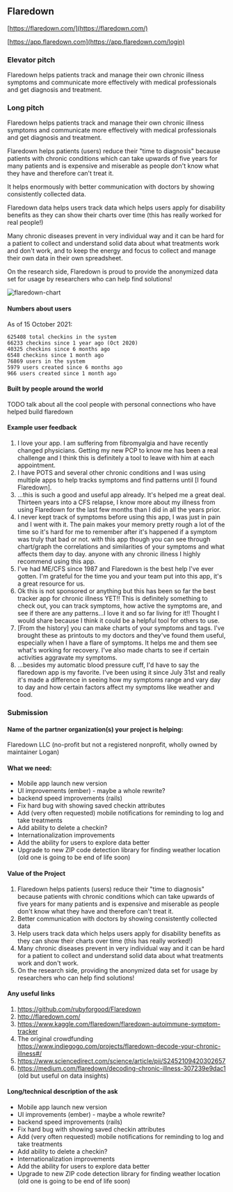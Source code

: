 ## Flaredown

[https://flaredown.com/](https://flaredown.com/)

[https://app.flaredown.com](https://app.flaredown.com/login)

### Elevator pitch

Flaredown helps patients track and manage their own chronic illness symptoms and communicate more effectively with medical professionals and get diagnosis and treatment. 

### Long pitch

Flaredown helps patients track and manage their own chronic illness symptoms and communicate more effectively with medical professionals and get diagnosis and treatment. 

Flaredown helps patients (users) reduce their "time to diagnosis" because patients with chronic conditions which can take upwards of five years for many patients and is expensive and miserable as people don't know what they have and therefore can't treat it. 

It helps enormously with better communication with doctors by showing consistently collected data. 

Flaredown data helps users track data which helps users apply for disability benefits as they can show their charts over time (this has really worked for real people!) 

Many chronic diseases prevent in very individual way and it can be hard for a patient to collect and understand solid  data about what treatments work and don't work, and to keep the energy and focus to collect and manage their own data in their own spreadsheet. 

On the research side, Flaredown is proud to provide the anonymized data set for usage by researchers who can help find solutions!

![flaredown-chart](https://user-images.githubusercontent.com/578159/146847812-69e4938b-232f-417a-a9f1-e789334431bd.png)

#### Numbers about users

As of 15 October 2021:
```
625408 total checkins in the system
66233 checkins since 1 year ago (Oct 2020)
40325 checkins since 6 months ago
6548 checkins since 1 month ago
76869 users in the system
5979 users created since 6 months ago
966 users created since 1 month ago
```

#### Built by people around the world

TODO talk about all the cool people with personal connections who have helped build flaredown

#### Example user feedback

1. I love your app. I am suffering from fibromyalgia and have recently changed physicians. Getting my new PCP to know me has been a real challenge and I think this is definitely a tool to leave with him at each appointment.
2. I have POTS and several other chronic conditions and I was using multiple apps to help tracks symptoms and find patterns until [I found Flaredown].
3. ...this is such a good and useful app already. It's helped me a great deal. Thirteen years into a CFS relapse, I know more about my illness from using Flaredown for the last few months than I did in all the years prior.
4. I never kept track of symptoms before using this app, I was just in pain and I went with it. The pain makes your memory pretty rough a lot of the time so it's hard for me to remember after it's happened if a symptom was truly that bad or not. with this app though you can see through chart/graph the correlations and similarities of your symptoms and what affects them day to day. anyone with any chronic illness I highly recommend using this app.
5. I've had ME/CFS since 1987 and Flaredown is the best help I've ever gotten. I'm grateful for the time you and your team put into this app, it's a great resource for us.
6. Ok this is not sponsored or anything but this has been so far the best tracker app for chronic illness YET!! This is definitely something to check out, you can track symptoms, how active the symptoms are, and see if there are any patterns...I love it and so far living for it!! Thought I would share because I think it could be a helpful tool for others to use.
7. [From the history] you can make charts of your symptoms and tags. I've brought these as printouts to my doctors and they've found them useful, especially when I have a flare of symptoms. It helps me and them see what's working for recovery. I've also made charts to see if certain activities aggravate my symptoms.
8. ...besides my automatic blood pressure cuff, I'd have to say the flaredown app is my favorite. I've been using it since July 31st and really it's made a difference in seeing how my symptoms range and vary day to day and how certain factors affect my symptoms like weather and food.

### Submission 

#### Name of the partner organization(s) your project is helping: 
Flaredown LLC (no-profit but not a registered nonprofit, wholly owned by maintainer Logan)

#### What we need:
- Mobile app launch new version
- UI improvements (ember) - maybe a whole rewrite?
- backend speed improvements (rails)
- Fix hard bug with showing saved checkin attributes
- Add (very often requested) mobile notifications for reminding to log and take treatments
- Add ability to delete a checkin? 
- Internationalization improvements
- Add the ability for users to explore data better
- Upgrade to new ZIP code detection library for finding weather location (old one is going to be end of life soon)

#### Value of the Project

1. Flaredown helps patients (users) reduce their "time to diagnosis" because patients with chronic conditions which can take upwards of five years for many patients and is expensive and miserable as people don't know what they have and therefore can't treat it. 
2. Better communication with doctors by showing consistently collected data
3. Help users track data which helps users apply for disability benefits as they can show their charts over time (this has really worked!)
4. Many chronic diseases prevent in very individual way and it can be hard for a patient to collect and understand solid  data about what treatments work and don't work.
5. On the research side, providing the anonymized data set for usage by researchers who can help find solutions!

#### Any useful links

1. https://github.com/rubyforgood/Flaredown
1. http://flaredown.com/
1. https://www.kaggle.com/flaredown/flaredown-autoimmune-symptom-tracker
1. The original crowdfunding https://www.indiegogo.com/projects/flaredown-decode-your-chronic-illness#/
1. https://www.sciencedirect.com/science/article/pii/S2452109420302657
1. https://medium.com/flaredown/decoding-chronic-illness-307239e9dac1 (old but useful on data insights)

#### Long/technical description of the ask

- Mobile app launch new version
- UI improvements (ember) - maybe a whole rewrite?
- backend speed improvements (rails)
- Fix hard bug with showing saved checkin attributes
- Add (very often requested) mobile notifications for reminding to log and take treatments
- Add ability to delete a checkin? 
- Internationalization improvements
- Add the ability for users to explore data better
- Upgrade to new ZIP code detection library for finding weather location (old one is going to be end of life soon)

